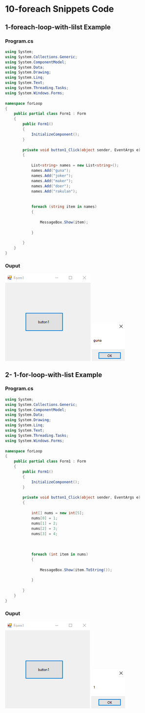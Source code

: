 # 10-foreach Snippets Code

## 1-foreach-loop-with-lilst Example

### Program.cs

```c#
using System;
using System.Collections.Generic;
using System.ComponentModel;
using System.Data;
using System.Drawing;
using System.Linq;
using System.Text;
using System.Threading.Tasks;
using System.Windows.Forms;

namespace forLoop
{
    public partial class Form1 : Form
    {
        public Form1()
        {
            InitializeComponent();
        }

        private void button1_Click(object sender, EventArgs e)
        {

            List<string> names = new List<string>();
            names.Add("guna");
            names.Add("joker");
            names.Add("maker");
            names.Add("doer");
            names.Add("rakulan");


            foreach (string item in names)
            {

                MessageBox.Show(item);

            }

        }
    }
}


```

### Ouput

![1-foreach-loop-with-lilst](media/1.png)
![1-foreach-loop-with-lilst](media/2.png)

## 2- 1-for-loop-with-list Example

### Program.cs

```c#
using System;
using System.Collections.Generic;
using System.ComponentModel;
using System.Data;
using System.Drawing;
using System.Linq;
using System.Text;
using System.Threading.Tasks;
using System.Windows.Forms;

namespace forLoop
{
    public partial class Form1 : Form
    {
        public Form1()
        {
            InitializeComponent();
        }

        private void button1_Click(object sender, EventArgs e)
        {

            int[] nums = new int[5];
            nums[0] = 1;
            nums[1] = 2;
            nums[2] = 3;
            nums[3] = 4;



            foreach (int item in nums)
            {

                MessageBox.Show(item.ToString());

            }

        }
    }
}


```

### Ouput

![2-foreach-loop-with-array](media/3.png)
![2-foreach-loop-with-array](media/4.png)






